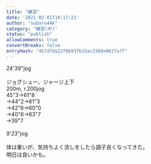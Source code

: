 ```yaml
---
title: "練習"
date: '2021-02-01T18:17:21'
author: "subaru44k"
category: "練習(中)"
status: "publish"
allowComments: true
convertBreaks: false
entryHash: "457d7da22f8b93fb15ac3368e062fa7f"
---
```

24'39"jog<br>
<br>
ジョグシュー、ジャージ上下<br>
200m, r.200jog<br>
45"3→61"8<br>
→44"2→61"3<br>
→42"6→60"0<br>
→40"6→63"7<br>
→39"7<br>
<br>
9'23"jog<br>
<br>
体は重いが、気持ちよく流しをしたら調子良くなってきた。<br>
明日は良いかも。
